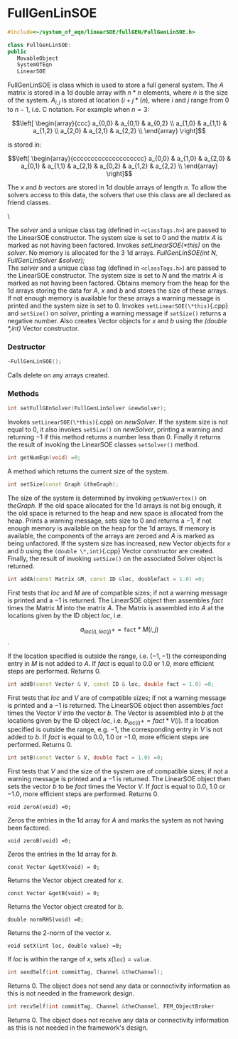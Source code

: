 # FullGenLinSOE

```cpp
#include<~/system_of_eqn/linearSOE/fullGEN/FullGenLinSOE.h>

class FullGenLinSOE: 
public
   MovableObject
   SystemOfEqn
   LinearSOE
```


FullGenLinSOE is class which is used to store a full general system. The
$A$ matrix is stored in a 1d double array with $n*n$ elements, where $n$
is the size of the system. $A_{i,j}$ is stored at location $(i + j*(n)$,
where $i$ and $j$ range from $0$ to $n-1$, i.e. C notation. For example
when $n=3$:

$$\left[
\begin{array}{ccc}
a_{0,0} & a_{0,1}  & a_{0,2}  \\
a_{1,0} & a_{1,1} & a_{1,2}  \\
a_{2,0} & a_{2,1} & a_{2,2} \\
\end{array}
\right]$$

is stored in:

$$\left[
\begin{array}{cccccccccccccccccccc}
a_{0,0} & a_{1,0}  & a_{2,0} & a_{0,1} & a_{1,1} & a_{2,1} &
a_{0,2} & a_{1,2} & a_{2,2}  \\
\end{array}
\right]$$

The $x$ and $b$ vectors are stored in 1d double arrays of length $n$. To
allow the solvers access to this data, the solvers that use this class
are all declared as friend classes.





\

The *solver* and a unique class tag (defined in  `<classTags.h>`) are
passed to the LinearSOE constructor. The system size is set to $0$ and
the matrix $A$ is marked as not having been factored. Invokes
*setLinearSOE(\*this)* on the *solver*. No memory is allocated for the 3
1d arrays.
*FullGenLinSOE(int N, FullGenLinSolver &solver);* \
The *solver* and a unique class tag (defined in  `<classTags.h>`) are
passed to the LinearSOE constructor. The system size is set to $N$ and
the matrix $A$ is marked as not having been factored. Obtains memory
from the heap for the 1d arrays storing the data for $A$, $x$ and $b$
and stores the size of these arrays. If not enough memory is available
for these arrays a warning message is printed and the system size is set
to $0$. Invokes `setLinearSOE(\*this)`{.cpp} and `setSize()` on *solver*,
printing a warning message if `setSize()` returns a negative number.
Also creates Vector objects for $x$ and $b$ using the *(double \*,int)*
Vector constructor.

### Destructor

```cpp
~FullGenLinSOE();
```

Calls delete on any arrays created.

### Methods


```cpp
int setFullGEnSolver(FullGenLinSolver &newSolver);
```
Invokes `setLinearSOE(\*this)`{.cpp} on *newSolver*. If the system size is not
equal to $0$, it also invokes `setSize()` on *newSolver*, printing a
warning and returning $-1$ if this method returns a number less than
$0$. Finally it returns the result of invoking the LinearSOE classes
`setSolver()` method.


```cpp
int getNumEqn(void) =0;
```

A method which returns the current size of the system.

```cpp
int setSize(const Graph &theGraph);
```

The size of the system is determined by invoking `getNumVertex()` on
*theGraph*. If the old space allocated for the 1d arrays is not big
enough, it the old space is returned to the heap and new space is
allocated from the heap. Prints a warning message, sets size to $0$ and
returns a $-1$, if not enough memory is available on the heap for the 1d
arrays. If memory is available, the components of the arrays are zeroed
and $A$ is marked as being unfactored. If the system size has increased,
new Vector objects for $x$ and $b$ using the `(double \*,int)`{.cpp} Vector
constructor are created. Finally, the result of invoking `setSize()` on
the associated Solver object is returned.



```cpp
int addA(const Matrix &M, const ID &loc, doublefact = 1.0) =0;
```
First tests that *loc* and *M* are of compatible sizes; if not a warning
message is printed and a $-1$ is returned. The LinearSOE object then
assembles *fact* times the Matrix *M* into the matrix $A$. The Matrix is
assembled into $A$ at the locations given by the ID object *loc*, i.e.

$$a_{loc(i),loc(j)} += \texttt{fact} * M(i,j)$$
.

If the location specified is outside the range, i.e.
$(-1,-1)$ the corresponding entry in *M* is not added to $A$. If *fact*
is equal to $0.0$ or $1.0$, more efficient steps are performed. Returns
$0$.

```cpp
int addB(const Vector & V, const ID & loc, double fact = 1.0) =0;
```

First tests that *loc* and *V* are of compatible sizes; if not a warning
message is printed and a $-1$ is returned. The LinearSOE object then
assembles *fact* times the Vector *V* into the vector $b$. The Vector is
assembled into $b$ at the locations given by the ID object *loc*, i.e.
$b_{loc(i)} += fact * V(i)$. If a location specified is outside the
range, e.g. $-1$, the corresponding entry in *V* is not added to $b$. If
*fact* is equal to $0.0$, $1.0$ or $-1.0$, more efficient steps are
performed. Returns $0$.

```cpp
int setB(const Vector & V, double fact = 1.0) =0;
```

First tests that *V* and the size of the system are of compatible sizes;
if not a warning message is printed and a $-1$ is returned. The
LinearSOE object then sets the vector *b* to be *fact* times the Vector
*V*. If *fact* is equal to $0.0$, $1.0$ or $-1.0$, more efficient steps
are performed. Returns $0$.

```{.cpp}
void zeroA(void) =0;
```

Zeros the entries in the 1d array for $A$ and marks the system as not
having been factored.

```{.cpp}
void zeroB(void) =0;
```

Zeros the entries in the 1d array for $b$.

```{.cpp}
const Vector &getX(void) = 0;
```

Returns the Vector object created for $x$.

```{.cpp}
const Vector &getB(void) = 0;
```

Returns the Vector object created for $b$.

```{.cpp}
double normRHS(void) =0;
```

Returns the 2-norm of the vector $x$.

```{.cpp}
void setX(int loc, double value) =0;
```

If *loc* is within the range of $x$, sets $x(\texttt{loc}) = \texttt{value}$.

```cpp
int sendSelf(int commitTag, Channel &theChannel);
```
Returns $0$. The object does not send any data or connectivity
information as this is not needed in the framework design.

```cpp
int recvSelf(int commitTag, Channel &theChannel, FEM_ObjectBroker
```
Returns $0$. The object does not receive any data or connectivity
information as this is not needed in the framework's design.
